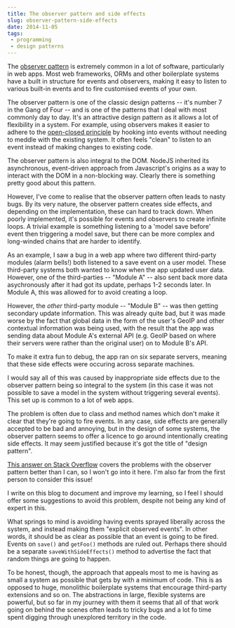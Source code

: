 ```yaml
---
title: The observer pattern and side effects
slug: observer-pattern-side-effects
date: 2014-11-05
tags:
 - programming
 - design patterns
---
```


The [observer pattern](https://en.wikipedia.org/wiki/Observer_pattern) is
extremely common in a lot of software, particularly in web apps. Most web
frameworks, ORMs and other boilerplate systems have a built in structure for
events and observers, making it easy to listen to various built-in events and to
fire customised events of your own.

The observer pattern is one of the classic design patterns -- it's number 7 in
the Gang of Four -- and is one of the patterns that I deal with most commonly
day to day. It's an attractive design pattern as it allows a lot of flexibility
in a system. For example, using observers makes it easier to adhere to the
[open-closed principle](https://en.wikipedia.org/wiki/Open/closed_principle) by
hooking into events without needing to meddle with the existing system. It often
feels "clean" to listen to an event instead of making changes to existing code.

The observer pattern is also integral to the DOM. NodeJS inherited its
asynchronous, event-driven approach from Javascript's origins as a way to
interact with the DOM in a non-blocking way. Clearly there is something pretty
good about this pattern.

However, I've come to realise that the observer pattern often leads to nasty
bugs. By its very nature, the observer pattern creates side effects, and
depending on the implementation, these can hard to track down. When poorly
implemented, it's possible for events and observers to create infinite loops. A
trivial example is something listening to a 'model save before' event then
triggering a model save, but there can be more complex and long-winded chains
that are harder to identify.

As an example, I saw a bug in a web app where two different third-party modules
(alarm bells!) both listened to a save event on a user model. These third-party
systems both wanted to know when the app updated user data. However, one of the
third-parties -- "Module A" -- also sent back more data asychronously after it
had got its update, perhaps 1-2 seconds later. In Module A, this was allowed for
to avoid creating a loop.

However, the _other_ third-party module -- "Module B" -- was then getting
secondary update information. This was already quite bad, but it was made worse
by the fact that global data in the form of the user's GeoIP and other
contextual information was being used, with the result that the app was sending
data about Module A's external API (e.g. GeoIP based on where their servers were
rather than the original user) on to Module B's API.


To make it extra fun to debug, the app ran on six separate servers, meaning that
these side effects were occuring across separate machines.

I would say all of this was caused by inappropriate side effects due to the
observer pattern being so integral to the system (in this case it was not
possible to save a model in the system without triggering several events). This
set up is common to a lot of web apps.

The problem is often due to class and method names which don't make it clear
that they're going to fire events. In any case, side effects are generally
accepted to be bad and annoying, but in the design of some systems, the observer
pattern seems to offer a licence to go around intentionally creating side
effects. It may seem justified because it's got the title of "design pattern".

[This answer on Stack Overflow](http://stackoverflow.com/a/11632412/1581544)
covers the problems with the observer pattern better than I can, so I won't go
into it here. I'm also far from the first person to consider this issue!

I write on this blog to document and improve my learning, so I feel I should
offer some suggestions to avoid this problem, despite not being any kind of
expert in this.

What springs to mind is avoiding having events sprayed liberally across the
system, and instead making them "explicit observed events". In other words, it
should be as clear as possible that an event is going to be fired. Events on
`save()` and `getFoo()` methods are ruled out. Perhaps there should be a
separate `saveWithSideEffects()` method to advertise the fact that random things
are going to happen.

To be honest, though, the approach that appeals most to me is having as small a
system as possible that gets by with a minimum of code. This is as opposed to
huge, monolithic boilerplate systems that encourage third-party extensions and
so on. The abstractions in large, flexible systems are powerful, but so far in
my journey with them it seems that all of that work going on behind the scenes
often leads to tricky bugs and a lot fo time spent digging through unexplored
territory in the code.
